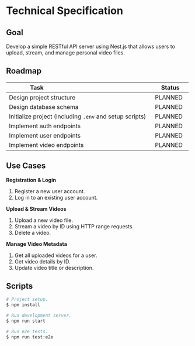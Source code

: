 # Technical Specification

## Goal

Develop a simple RESTful API server using Nest.js that allows users to upload, stream, and manage personal video files.

## Roadmap

| Task                                                       | Status    |
| ---------------------------------------------------------- | --------- |
| Design project structure                                   | PLANNED   |
| Design database schema                                     | PLANNED   |
| Initialize project (including `.env` and setup scripts)    | PLANNED   |
| Implement auth endpoints                                   | PLANNED   |
| Implement user endpoints                                   | PLANNED   |
| Implement video endpoints                                  | PLANNED   |

## Use Cases

**Registration & Login**

1. Register a new user account.
2. Log in to an existing user account.

**Upload & Stream Videos**

1. Upload a new video file.
2. Stream a video by ID using HTTP range requests.
3. Delete a video.

**Manage Video Metadata**

1. Get all uploaded videos for a user.
2. Get video details by ID.
3. Update video title or description.

## Scripts

```bash
# Project setup.
$ npm install

# Run development server.
$ npm run start

# Run e2e tests.
$ npm run test:e2e
```
